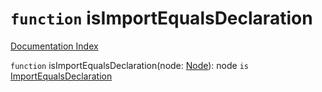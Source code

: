 # `function` isImportEqualsDeclaration

[Documentation Index](../README.md)

`function` isImportEqualsDeclaration(node: [Node](../interface.Node/README.md)): node `is` [ImportEqualsDeclaration](../interface.ImportEqualsDeclaration/README.md)

